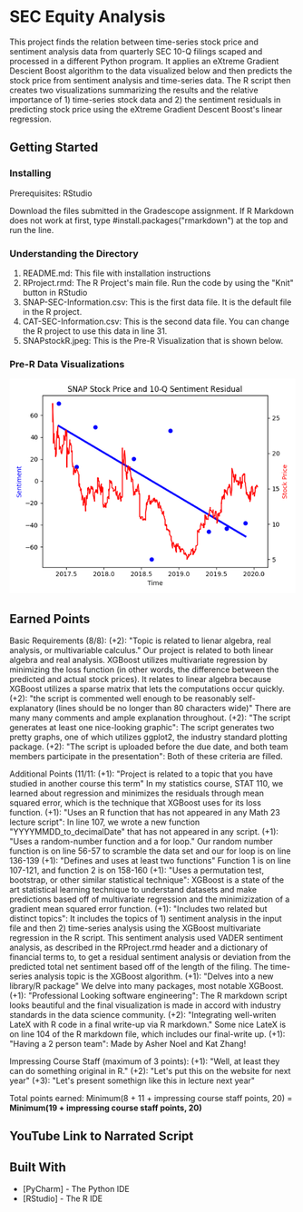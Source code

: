 

# SEC Equity Analysis

This project finds the relation between time-series stock price and sentiment analysis data from quarterly SEC 10-Q filings scaped and processed in a different Python program. It applies an eXtreme Gradient Descient Boost algorithm to the data visualized below and then predicts the stock price from sentiment analysis and time-series data. The R script then creates two visualizations summarizing the results and the relative importance of 1) time-series stock data and 2) the sentiment residuals in predicting stock price using the eXtreme Gradient Descent Boost's linear regression. 

## Getting Started

### Installing

Prerequisites: RStudio 

Download the files submitted in the Gradescope assignment. 
If R Markdown does not work at first, type #install.packages("rmarkdown") at the top and run the line. 

### Understanding the Directory

1) README.md: This file with installation instructions
2) RProject.rmd: The R Project's main file. Run the code by using the "Knit" button in RStudio
3) SNAP-SEC-Information.csv: This is the first data file. It is the default file in the R project. 
4) CAT-SEC-Information.csv: This is the second data file. You can change the R project to use this data in line 31. 
5) SNAPstockR.jpeg: This is the Pre-R Visualization that is shown below. 

### Pre-R Data Visualizations

<p align="center"><img src="SNAPstockR.jpeg" alt="Default Login Screen" width="600"/></p>

## Earned Points 

Basic Requirements (8/8):
(+2): "Topic is related to lienar algebra, real analysis, or multivariable calculus." Our project is related to both linear algebra and real analysis. XGBoost utilizes multivariate regression by minimizing the loss function (in other words, the difference between the predicted and actual stock prices). It relates to linear algebra because XGBoost utilizes a sparse matrix that lets the computations occur quickly. 
(+2): "the script is commented well enough to be reasonably self-explanatory (lines should be no longer than 80 characters wide)" There are many many comments and ample explanation throughout. 
(+2): "The script generates at least one nice-looking graphic": The script generates two pretty graphs, one of which utilizes ggplot2, the industry standard plotting package. 
(+2): "The script is uploaded before the due date, and both team members participate in the presentation": Both of these criteria are filled. 

Additional Points (11/11: 
(+1): "Project is related to a topic that you have studied in another course this term" In my statistics course, STAT 110, we learned about regression and minimizes the residuals through mean squared error, which is the technique that XGBoost uses for its loss function. 
(+1): "Uses an R function that has not appeared in any Math 23 lecture script": In line 107, we wrote a new function "YYYYMMDD_to_decimalDate" that has not appeared in any script. 
(+1): "Uses a random-number function and a for loop." Our random number function is on line 56-57 to scramble the data set and our for loop is on line 136-139
(+1): "Defines and uses at least two functions" Function 1 is on line 107-121, and function 2 is on 158-160
(+1): "Uses a permutation test, bootstrap, or other similar statistical technique": XGBoost is a state of the art statistical learning technique to understand datasets and make predictions based off of multivariate regression and the minimizization of a gradient mean squared error function. 
(+1): "Includes two related but distinct topics": It includes the topics of 1) sentiment analysis in the input file and then 2) time-series analysis using the XGBoost multivariate regression in the R script. This sentiment analysis used VADER sentiment analysis, as described in the RProject.rmd header and a dictionary of financial terms to, to get a residual sentiment analysis or deviation from the predicted total net sentiment based off of the length of the filing. The time-series analysis topic is the XGBoost algorithm.
(+1): "Delves into a new library/R package" We delve into many packages, most notable XGBoost. 
(+1): "Professional Looking software engineering": The R markdown script looks beautiful and the final visualization is made in accord with industry standards in the data science community. 
(+2): "Integrating well-writen LateX with R code in a final write-up via R markdown." Some nice LateX is on line 104 of the R markdown file, which includes our final-write up. 
(+1): "Having a 2 person team": Made by Asher Noel and Kat Zhang!

Impressing Course Staff (maximum of 3 points):
(+1): "Well, at least they can do something original in R."
(+2): "Let's put this on the website for next year"
(+3): "Let's present somethign like this in lecture next year"

Total points earned: Minimum(8 + 11 + impressing course staff points, 20) = **Minimum(19 + impressing course staff points, 20)**

## YouTube Link to Narrated Script


## Built With

* [PyCharm] - The Python IDE
* [RStudio] - The R IDE
